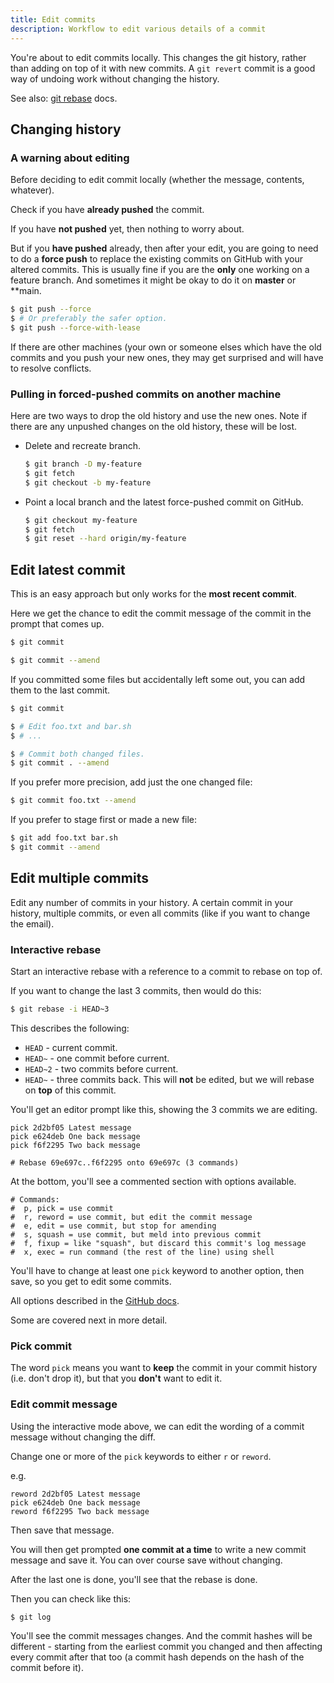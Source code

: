 ```yaml
---
title: Edit commits
description: Workflow to edit various details of a commit
---
```


You're about to edit commits locally. This changes the git history, rather than adding on top of it with new commits. A `git revert` commit is a good way of undoing work without changing the history.

See also: [git rebase](https://git-scm.com/docs/git-rebase) docs.


## Changing history

### A warning about editing

Before deciding to edit commit locally (whether the message, contents, whatever).

Check if you have **already pushed** the commit. 

If you have **not pushed** yet, then nothing to worry about.

But if you **have pushed** already, then after your edit, you are going to need to do a **force push** to replace the existing commits on GitHub with your altered commits. This is usually fine if you are the **only** one working on a feature branch. And sometimes it might be okay to do it on **master** or **main.

```sh
$ git push --force
$ # Or preferably the safer option.
$ git push --force-with-lease
```

If there are other machines (your own or someone elses which have the old commits and you push your new ones, they may get surprised and will have to resolve conflicts.

### Pulling in forced-pushed commits on another machine

Here are two ways to drop the old history and use the new ones. Note if there are any unpushed changes on the old history, these will be lost.

- Delete and recreate branch.
    ```sh
    $ git branch -D my-feature
    $ git fetch
    $ git checkout -b my-feature
    ```
- Point a local branch and the latest force-pushed commit on GitHub.
  ```sh
  $ git checkout my-feature
  $ git fetch
  $ git reset --hard origin/my-feature
  ```


## Edit latest commit

This is an easy approach but only works for the **most recent commit**.

Here we get the chance to edit the commit message of the commit in the prompt that comes up.

```sh
$ git commit

$ git commit --amend
```

If you committed some files but accidentally left some out, you can add them to the last commit.

```sh
$ git commit

$ # Edit foo.txt and bar.sh
$ # ...

$ # Commit both changed files.
$ git commit . --amend
```

If you prefer more precision, add just the one changed file:

```sh
$ git commit foo.txt --amend
```

If you prefer to stage first or made a new file:

```sh
$ git add foo.txt bar.sh
$ git commit --amend
```


## Edit multiple commits

Edit any number of commits in your history. A certain commit in your history, multiple commits, or even all commits (like if you want to change the email).

### Interactive rebase

Start an interactive rebase with a reference to a commit to rebase on top of. 

If you want to change the last 3 commits, then would do this:

```sh
$ git rebase -i HEAD~3
```

This describes the following:

- `HEAD` - current commit.
- `HEAD~` - one commit before current.
- `HEAD~2` - two commits before current.
- `HEAD~` - three commits back. This will **not** be edited, but we will rebase on **top** of this commit.

You'll get an editor prompt like this, showing the 3 commits we are editing.

```
pick 2d2bf05 Latest message
pick e624deb One back message
pick f6f2295 Two back message

# Rebase 69e697c..f6f2295 onto 69e697c (3 commands)
```

At the bottom, you'll see a commented section with options available. 

```
# Commands:
#  p, pick = use commit
#  r, reword = use commit, but edit the commit message
#  e, edit = use commit, but stop for amending
#  s, squash = use commit, but meld into previous commit
#  f, fixup = like "squash", but discard this commit's log message
#  x, exec = run command (the rest of the line) using shell
```

You'll have to change at least one `pick` keyword to another option, then save, so you get to edit some commits.

All options described in the [GitHub docs](https://docs.github.com/en/github/using-git/about-git-rebase).

Some are covered next in more detail.

### Pick commit

The word `pick` means you want to **keep** the commit in your commit history (i.e. don't drop it), but that you **don't** want to edit it.

### Edit commit message

Using the interactive mode above, we can edit the wording of a commit message without changing the diff.

Change one or more of the `pick` keywords to either `r` or `reword`.

e.g.

```
reword 2d2bf05 Latest message
pick e624deb One back message
reword f6f2295 Two back message
```

Then save that message.

You will then get prompted **one commit at a time** to write a new commit message and save it. You can over course save without changing.

After the last one is done, you'll see that the rebase is done.

Then you can check like this:

```sh
$ git log
```

You'll see the commit messages changes. And the commit hashes will be different - starting from the earliest commit you changed and then affecting every commit after that too (a commit hash depends on the hash of the commit before it).
